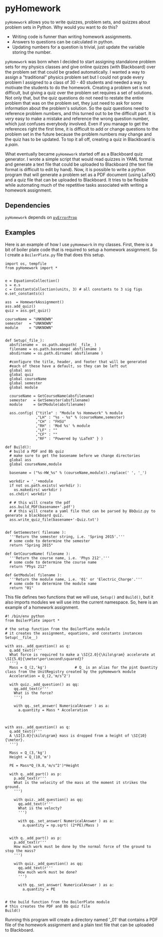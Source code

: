 # pyHomework

`pyHomework` allows you to write quizzes, problem sets, and quizzes about problem sets in Python. Why would you want to do this?

  - Writing code is funner than writing homework assignments.
  - Answers to questions can be calculated in python.
  - Updating numbers for a question is trivial, just update the variable storing the number.

`pyHomework` was born when I decided to start assigning standalone problem sets for my physics classes and give online quizzes (with Blackboard) over the problem set that could
be graded automatically. I wanted a way to assign a "traditional" physics problem set but I could not grade every problem I assigned to a class of 30 - 40 students and needed
a way to motivate the students to do the homework. Creating a
problem set is not difficult, but giving a quiz over the problem set requires a set of solutions. Not only that, but the quiz questions do not need to restate the entire problem that was
on the problem set, they just need to ask for some information about the problem's solution. So the quiz questions need to reference problem numbers, and this turned out to be the
difficult part. It is *very* easy to make a mistake and reference the wrong question number, which just confuses everybody involved. Even if you manage to get the references right
the first time, it is difficult to add or change questions to the problem set in the future because the problem numbers may change and the quiz has to be updated. To top it all off,
creating a quiz in Blackboard is a *pain*.

What eventually became `pyHomework` started off as a Blackboard quiz generator. I wrote a simple script that would read quizzes in YAML format and generate a text file that could be
uploaded to Blackboard (the text file format is difficult to edit by hand). Now, it is possible to write a python program that will generate a problem set as a PDF document (using LaTeX)
and a quiz file that can be uploaded to Blackboard. It tries to be flexible while automating much of the repetitive tasks associated with writing a homework assignment.

## Dependencies

`pyHomework` depends on [`pyErrorProp`](https://github.com/CD3/pyErrorProp)


## Examples

Here is an example of how I use `pyHomework` in my classes. First, there is a bit of boiler plate code that is required to setup a homework assignment. So I create a `BoilerPlate.py`
file that does this setup.

    import os, tempfile
    from pyHomework import *


    e = EquationsCollection()
    s = e.s
    c = ConstantsCollection(units, 3) # all constants to 3 sig figs
    e.set_constants(c)

    ass  = HomeworkAssignment()
    ass.add_quiz()
    quiz = ass.get_quiz()

    courseName = "UNKNOWN"
    semester   = "UNKNOWN"
    module     = "UNKNOWN"


    def Setup(_file_):
      absfilename =  os.path.abspath( _file_ )
      filename = os.path.basename( absfilename )
      absdirname = os.path.dirname( absfilename )

      #configure the title, header, and footer that will be generated
      #each of these have a default, so they can be left out
      global ass
      global quiz
      global courseName
      global semester
      global module

      courseName = GetCourseName(absfilename)
      semester   = GetSemester(absfilename)
      module     = GetModule(absfilename)

      ass.config( {"title" : "Module %s Homework" % module
                  ,"LH" : "%s - %s" % (courseName,semester)
                  ,"CH" : "FHSU"
                  ,"RH" : 'Mod %s' % module
                  ,"LF" : ""
                  ,"CF" : ""
                  ,"RF" : "Powered by \LaTeX" } )

    def Build():
      # build a PDF and Bb quiz
      # make sure to get the basename before we change directories
      global ass
      global courseName,module

      basename = ("%s-HW_%s" % (courseName,module)).replace(' ', '_')

      workdir = '_'+module
      if not os.path.exists( workdir ):
        os.makedirs( workdir )
      os.chdir( workdir )

      # # this will create the pdf
      ass.build_PDF(basename+'.pdf')
      # # this will create a yaml file that can be parsed by BbQuiz.py to generate a blackboard quiz.
      ass.write_quiz_file(basename+'-Quiz.txt')


    def GetSemester( filename ):
      '''Return the semester string, i.e. 'Spring 2015'.'''
      # some code to determine the semester
      return "Spring 2015"

    def GetCourseName( filename ):
      '''Return the course name, i.e. 'Phys 212'.'''
      # some code to determine the course name
      return "Phys 212"

    def GetModule( filename ):
      '''Return the module name, i.e. '01' or 'Electric_Charge'.'''
      # some code to determine the module name
      return "01"


This file defines two functions that we will use, `Setup()` and `Build()`, but it also imports modules we will use into the current
namespace. So, here is an example of a homework assignment.

    #! /bin/env python
    from BoilerPlate import *

    # the setup function from the BoilerPlate module
    # it creates the assignment, equations, and constants instances
    Setup(__file__)

    with ass._add_question() as q:
      q.add_text(r'''
      What force is required to make a \SI{2.0}{\kilo\gram} accelerate at \SI{5.0}{\meter\per\second\squared}?
      ''')
      Mass = Q_(2,'kg')             # Q_ is an alias for the pint Quantity class from the UnitRegistry created by the pyHomework module
      Acceleration = Q_(2,'m/s^2')

      with quiz._add_question() as qq:
        qq.add_text(r'''
        What is the force?
        ''')
      
        with qq._set_answer( NumericalAnswer ) as a:
          a.quantity = Mass * Acceleration
      


    with ass._add_question() as q:
      q.add_text(r'''
      A \SI{3.0}{\kilo\gram} mass is dropped from a height of \SI{10}{\meter}.
      ''')

      Mass = Q_(3,'kg')
      Height = Q_(10,'m')

      PE = Mass*Q_(9.8,'m/s^2')*Height

      with q._add_part() as p:
        p.add_text(r'''
        What is the velocity of the mass at the moment it strikes the ground.
        ''')

        with quiz._add_question() as qq:
          qq.add_text(r'''
          What is the velocty?
          ''')
        
          with qq._set_answer( NumericalAnswer ) as a:
            a.quantity = np.sqrt( (2*PE)/Mass )
        

      with q._add_part() as p:
        p.add_text(r'''
        How much work must be done by the normal force of the ground to stop the mass?
        ''')

        with quiz._add_question() as qq:
          qq.add_text(r'''
          How much work must be done?
          ''')
        
          with qq._set_answer( NumericalAnswer ) as a:
            a.quantity = PE
        

    # the build function from the BoilerPlate module
    # this creates the PDF and Bb quiz file
    Build()

Running this program will create a directory named '_01' that contains a PDF file
of the homework assignment and a plain text file that can be uploaded to Blackboard.
